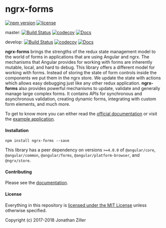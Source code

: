 # ngrx-forms

[![npm version](https://badge.fury.io/js/ngrx-forms.svg)](https://www.npmjs.com/package/ngrx-forms)
[![license](http://img.shields.io/badge/license-MIT-brightgreen.svg)](https://opensource.org/licenses/MIT)

master:
[![Build Status](https://travis-ci.org/MrWolfZ/ngrx-forms.svg?branch=master)](https://travis-ci.org/MrWolfZ/ngrx-forms)
[![codecov](https://codecov.io/gh/MrWolfZ/ngrx-forms/branch/master/graph/badge.svg)](https://codecov.io/gh/MrWolfZ/ngrx-forms)
[![Docs](https://readthedocs.org/projects/ngrx-forms/badge/?version=master)](http://ngrx-forms.readthedocs.io/en/master/?badge=master)

develop:
[![Build Status](https://travis-ci.org/MrWolfZ/ngrx-forms.svg?branch=develop)](https://travis-ci.org/MrWolfZ/ngrx-forms)
[![codecov](https://codecov.io/gh/MrWolfZ/ngrx-forms/branch/develop/graph/badge.svg)](https://codecov.io/gh/MrWolfZ/ngrx-forms/branch/develop)
[![Docs](https://readthedocs.org/projects/ngrx-forms/badge/?version=develop)](http://ngrx-forms.readthedocs.io/en/develop/?badge=develop)

**ngrx-forms** brings the strengths of the redux state management model to the world of forms in applications that are using Angular and ngrx. The mechanisms that Angular provides for working with forms are inherently mutable, local, and hard to debug. This library offers a different model for working with forms. Instead of storing the state of form controls inside the components we put them in the ngrx store. We update the state with actions which allows easy debugging just like any other redux application. **ngrx-forms** also provides powerful mechanisms to update, validate and generally manage large complex forms. It contains APIs for synchronous and asynchronous validation, creating dynamic forms, integrating with custom form elements, and much more.

To get to know more you can either read the [official documentation](http://ngrx-forms.readthedocs.io/en/master) or visit the [example application](https://ngrx-forms-example-app-v2.herokuapp.com/).

#### Installation
```Shell
npm install ngrx-forms --save
```

This library has a peer dependency on versions `>=4.0.0` of `@angular/core`, `@angular/common`, `@angular/forms`, `@angular/platform-browser`, and `@ngrx/store`.

#### Contributing

Please see the [documentation](http://ngrx-forms.readthedocs.io/en/master/contributing/).

#### License
Everything in this repository is [licensed under the MIT License](LICENSE) unless otherwise specified.

Copyright (c) 2017-2018 Jonathan Ziller
